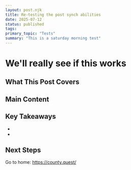 ```yaml
---
layout: post.njk
title: Re-testing the post synch abilities
date: 2025-07-12
status: published
tags: 
primary_topic: "Tests"
summary: "This is a saturday morning test"
---
```


# We'll really see if this works

## What This Post Covers

## Main Content

## Key Takeaways
- 
- 

## Next Steps


Go to home:  https://county.quest/ 